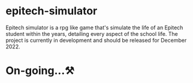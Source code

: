 # epitech-simulator
Epitech simulator is a rpg like game that's simulate the life of an Epitech student within the years, detailing every aspect of the school life. The project is currently in development and should be released for December 2022.

# On-going...⚒️
